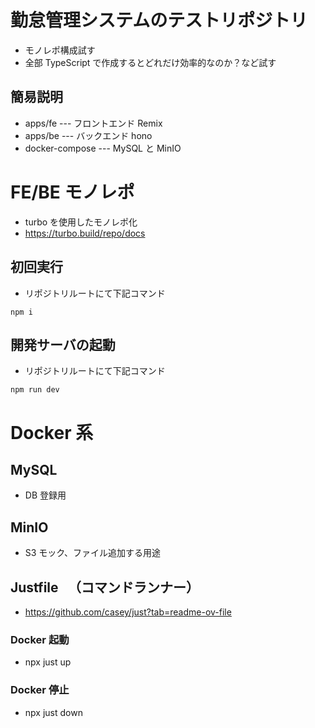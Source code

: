 # 勤怠管理システムのテストリポジトリ

- モノレポ構成試す
- 全部 TypeScript で作成するとどれだけ効率的なのか？など試す

## 簡易説明

- apps/fe --- フロントエンド Remix
- apps/be --- バックエンド hono
- docker-compose --- MySQL と MinIO

# FE/BE モノレポ

- turbo を使用したモノレポ化
- https://turbo.build/repo/docs

## 初回実行

- リポジトリルートにて下記コマンド

```
npm i
```

## 開発サーバの起動

- リポジトリルートにて下記コマンド

```
npm run dev
```

# Docker 系

## MySQL

- DB 登録用

## MinIO

- S3 モック、ファイル追加する用途

## Justfile 　（コマンドランナー）

- https://github.com/casey/just?tab=readme-ov-file

### Docker 起動

- npx just up

### Docker 停止

- npx just down
